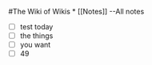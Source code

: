 #The Wiki of Wikis
        * [[Notes]] --All notes
      
      
      
      
- [ ] test today
- [ ] the things
- [ ] you want
- [ ] 49
